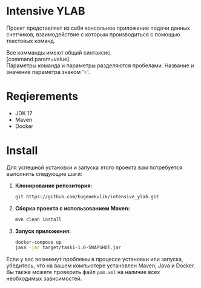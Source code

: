 # Intensive YLAB
<p>
Проект представляет из себя консольное приложение 
подачи данных счетчиков, взаимодействие с которым 
производиться с помощью текстовых команд.
</p>
Все комманды имеют общий синтаксис.<br>
[command param=value].<br>
Параметры команда и параметры разделяются пробелами.
Название и значение параметра знаком '='.

# Reqierements

<ul>
   <li>JDK 17</li>
   <li>Maven</li>
   <li>Docker</li>
</ul>

# Install

Для успешной установки и запуска этого проекта вам потребуется выполнить следующие шаги:

1. **Клонирование репозитория:**
    ```bash
    git https://github.com/Eugenekulik/intensive_ylab.git
    ```

2. **Сборка проекта с использованием Maven:**
    ```bash
    mvn clean install
    ```

3. **Запуск приложения:**
    ```bash
    docker-compose up
    java -jar target/task1-1.0-SNAPSHOT.jar
    ```

Если у вас возникнут проблемы в процессе установки или запуска, убедитесь, что на вашем компьютере установлен Maven, Java и Docker. Вы также можете проверить файл `pom.xml` на наличие всех необходимых зависимостей.


